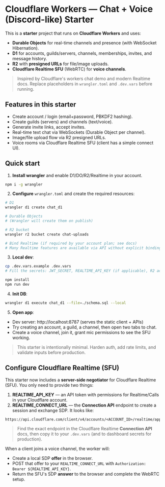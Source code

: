
# Cloudflare Workers — Chat + Voice (Discord-like) Starter

This is a **starter** project that runs on **Cloudflare Workers** and uses:
- **Durable Objects** for real-time channels and presence (with WebSocket Hibernation).
- **D1** for accounts, guilds/servers, channels, memberships, invites, and message history.
- **R2** with **presigned URLs** for file/image uploads.
- **Cloudflare Realtime SFU** (WebRTC) for **voice channels**.

> Inspired by Cloudflare's workers chat demo and modern Realtime docs. Replace placeholders in `wrangler.toml` and `.dev.vars` before running.

## Features in this starter
- Create account / login (email+password, PBKDF2 hashing).
- Create guilds (servers) and channels (text/voice).
- Generate invite links, accept invites.
- Real-time text chat via WebSockets (Durable Object per channel).
- Image/file upload flow via R2 presigned URLs.
- Voice rooms via Cloudflare Realtime SFU (client has a simple connect UI).

## Quick start

1) **Install wrangler** and enable D1/DO/R2/Realtime in your account.
```bash
npm i -g wrangler
```

2) **Configure** `wrangler.toml` and create the required resources:
```bash
# D1
wrangler d1 create chat_d1

# Durable Objects
# (Wrangler will create them on publish)

# R2 bucket
wrangler r2 bucket create chat-uploads

# Bind Realtime (if required by your account plan; see docs)
# Many Realtime features are available via API without explicit binding.
```

3) **Local dev**:
```bash
cp .dev.vars.example .dev.vars
# Fill the secrets: JWT_SECRET, REALTIME_API_KEY (if applicable), R2 access keys if using presign from worker

npm install
npm run dev
```

4) **Init DB**:
```bash
wrangler d1 execute chat_d1 --file=./schema.sql --local
```

5) **Open app**:
- Dev server: http://localhost:8787 (serves the static client + APIs)
- Try creating an account, a guild, a channel, then open two tabs to chat.
- Create a voice channel, join it, grant mic permissions to see the SFU working.

> This starter is intentionally minimal. Harden auth, add rate limits, and validate inputs before production.


## Configure Cloudflare Realtime (SFU)

This starter now includes a **server-side negotiator** for Cloudflare Realtime (SFU). You only need to provide two things:

1. **REALTIME_API_KEY** — an API token with permissions for Realtime/Calls in your Cloudflare account.
2. **REALTIME_CONNECT_URL** — the **Connection API** endpoint to create a session and exchange SDP. It looks like:

```
https://api.cloudflare.com/client/v4/accounts/<ACCOUNT_ID>/realtime/apps/<APP_ID>/sessions
```

> Find the exact endpoint in the Cloudflare Realtime **Connection API** docs, then copy it to your `.dev.vars` (and to dashboard secrets for production).

When a client joins a voice channel, the worker will:
- Create a local SDP **offer** in the browser.
- POST that offer to your `REALTIME_CONNECT_URL` with `Authorization: Bearer ${REALTIME_API_KEY}`.
- Return the SFU's SDP **answer** to the browser and complete the WebRTC setup.
